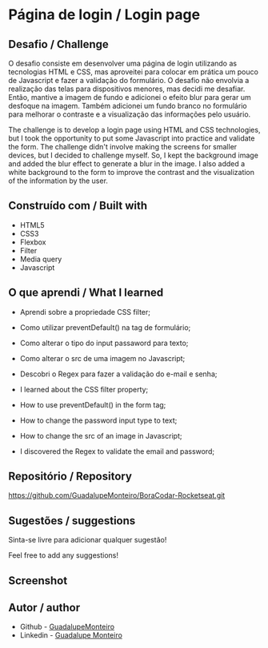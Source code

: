 # Página de login / Login page

## Desafio / Challenge
O desafio consiste em desenvolver uma página de login utilizando as tecnologias HTML e CSS, mas aproveitei para colocar em prática um pouco de Javascript e fazer a validação do formulário. O desafio não envolvia a realização das telas para dispositivos menores, mas decidi me desafiar. Então, mantive a imagem de fundo e adicionei o efeito blur para gerar um desfoque na imagem. Também adicionei um fundo branco no formulário para melhorar o contraste e a visualização das informações pelo usuário.

The challenge is to develop a login page using HTML and CSS technologies, but I took the opportunity to put some Javascript into practice and validate the form. The challenge didn't involve making the screens for smaller devices, but I decided to challenge myself. So, I kept the background image and added the blur effect to generate a blur in the image. I also added a white background to the form to improve the contrast and the visualization of the information by the user.

## Construído com / Built with
- HTML5
- CSS3
- Flexbox
- Filter
- Media query
- Javascript

## O que aprendi / What I learned 
- Aprendi sobre a propriedade CSS filter;
- Como utilizar preventDefault() na tag de formulário;
- Como alterar o tipo do input passaword para texto;
- Como alterar o src de uma imagem no Javascript;
- Descobri o Regex para fazer a validação do e-mail e senha;

- I learned about the CSS filter property;
- How to use preventDefault() in the form tag;
- How to change the password input type to text;
- How to change the src of an image in Javascript;
- I discovered the Regex to validate the email and password;

## Repositório / Repository
https://github.com/GuadalupeMonteiro/BoraCodar-Rocketseat.git

## Sugestões / suggestions
Sinta-se livre para adicionar qualquer sugestão! 

Feel free to add any suggestions!

## Screenshot 


## Autor / author
- Github - [GuadalupeMonteiro](https://github.com/GuadalupeMonteiro/BoraCodar-Rocketseat.git)
- Linkedin - [Guadalupe Monteiro](https://www.linkedin.com/in/guadalupe-monteiro-015314249/)